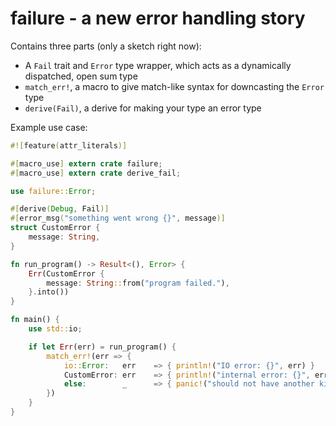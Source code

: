 # failure - a new error handling story

Contains three parts (only a sketch right now):

* A `Fail` trait and `Error` type wrapper, which acts as a dynamically
dispatched, open sum type
* `match_err!`, a macro to give match-like syntax for downcasting the `Error`
type
* `derive(Fail)`, a derive for making your type an error type

Example use case:

```rust
#![feature(attr_literals)]

#[macro_use] extern crate failure;
#[macro_use] extern crate derive_fail;

use failure::Error;

#[derive(Debug, Fail)]
#[error_msg("something went wrong {}", message)]
struct CustomError {
    message: String,
}

fn run_program() -> Result<(), Error> {
    Err(CustomError {
        message: String::from("program failed."),
    }.into())
}

fn main() {
    use std::io;

    if let Err(err) = run_program() {
        match_err!(err => {
            io::Error:   err    => { println!("IO error: {}", err) }
            CustomError: err    => { println!("internal error: {}", err) }
            else:        _      => { panic!("should not have another kind of error") }
        })
    }
}
```
